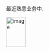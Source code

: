 最近熟悉业务中.

<img width="53" height="82" alt="image" src="https://github.com/user-attachments/assets/35793b61-5dfb-42ef-95ba-ffd03b5c7ca5" />
